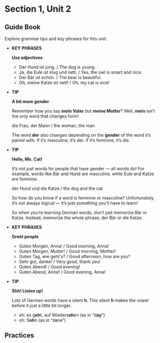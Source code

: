 # Section 1, Unit 2

## Guide Book

Explore grammar tips and key phrases for this unit.

- **KEY PHRASES**

    **Use adjectives**

    - Der Hund ist jung. / The dog is young.
    - Ja, die Eule ist klug und nett. / Yes, the owl is smart and nice.
    - Der Bär ist schön. / The bear is beautiful.
    - Oh, meine Katze ist nett! / Oh, my cat is nice!

- **TIP**

    **A bit more gender**
    
    Remember how you say **mein Vater** but **meine Mutter**? Well, **mein** isn’t the only word that changes form!

    die Frau, der Mann / the woman, the man

    The word **der** also changes depending on the **gender** of the word it’s paired with. If it’s masculine, it’s der. If it’s feminine, it’s die.

- **TIP**

    **Hello, Ms. Cat!**

    It’s not just words for people that have gender — all words do! For example, words like Bär and Hund are masculine, while Eule and Katze are feminine. 

    der Hund und die Katze / the dog and the cat

    So how do you know if a word is feminine or masculine? Unfortunately, it’s not always logical — it’s just something you’ll have to learn! 

    So when you’re learning German words, don’t just memorize Bär or Katze. Instead, memorize the whole phrase, der Bär or die Katze.

- **KEY PHRASES**

    **Greet people**

    - Guten Morgen, Anna! / Good morning, Anna!
    - Guten Morgen, Mutter! / Good morning, Mother!
    - Guten Tag, wie geht's? / Good afternoon, how are you?
    - Sehr gut, danke! / Very good, thank you!
    - Guten Abend! / Good evening!
    - Guten Abend, Anna! / Good evening, Anna!

- **TIP**

    **Shh! Listen up!**

    Lots of German words have a silent **h**. This silent **h** makes the vowel before it just a little bit longer.

    - eh: es g**eh**t, auf Wieders**eh**en ​(as in “d**ay**”)
    - oh: S**oh**n (as in “z**o**ne”) 

## Practices
